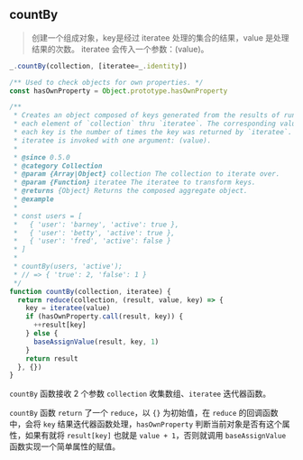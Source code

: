 ## countBy

> 创建一个组成对象，key是经过 iteratee 处理的集合的结果，value 是处理结果的次数。 iteratee 会传入一个参数：(value)。

```js
_.countBy(collection, [iteratee=_.identity])
```

```js
/** Used to check objects for own properties. */
const hasOwnProperty = Object.prototype.hasOwnProperty

/**
 * Creates an object composed of keys generated from the results of running
 * each element of `collection` thru `iteratee`. The corresponding value of
 * each key is the number of times the key was returned by `iteratee`. The
 * iteratee is invoked with one argument: (value).
 *
 * @since 0.5.0
 * @category Collection
 * @param {Array|Object} collection The collection to iterate over.
 * @param {Function} iteratee The iteratee to transform keys.
 * @returns {Object} Returns the composed aggregate object.
 * @example
 *
 * const users = [
 *   { 'user': 'barney', 'active': true },
 *   { 'user': 'betty', 'active': true },
 *   { 'user': 'fred', 'active': false }
 * ]
 *
 * countBy(users, 'active');
 * // => { 'true': 2, 'false': 1 }
 */
function countBy(collection, iteratee) {
  return reduce(collection, (result, value, key) => {
    key = iteratee(value)
    if (hasOwnProperty.call(result, key)) {
      ++result[key]
    } else {
      baseAssignValue(result, key, 1)
    }
    return result
  }, {})
}
```

`countBy` 函数接收 2 个参数 `collection` 收集数组、`iteratee` 迭代器函数。

`countBy` 函数 `return` 了一个 `reduce`，以 `{}` 为初始值，在 `reduce` 的回调函数中，会将 `key` 结果迭代器函数处理，`hasOwnProperty` 判断当前对象是否有这个属性，如果有就将 `result[key]` 也就是 `value + 1`，否则就调用 `baseAssignValue` 函数实现一个简单属性的赋值。
